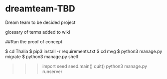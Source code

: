 # dreamteam-TBD
Dream team to be decided project


glossary of terms added to wiki

##Run the proof of concept

$ cd Thalia
$ pip3 install -r requirements.txt
$ cd mvg
$ python3 manage.py migrate
$ python3 manage.py shell
>>> import seed
>>> seed.main()
>>> quit()
python3 manage.py runserver 

